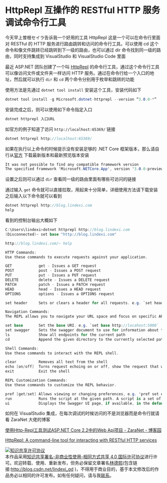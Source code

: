 
# HttpRepl 互操作的 RESTful HTTP 服务调试命令行工具

今天早上曽根セイラ告诉我一个好用的工具 HttpRepl 这是一个可以在命令行里面对 RESTful 的 HTTP 服务进行路由跳转和访问的命令行工具。可以使用 cd 这个命令和像文件跳转已经跳转到下一级的路由，也可以通过 dir 命令找到同一级的路由，同时支持集成到 VisualStudio 和 VisualStudio Code 里面

<!--more-->


<!-- csdn -->

最近 ASP.NET 团队创建了一个叫 [HttpRepl](https://github.com/aspnet/HttpRepl) 的命令行工具，通过这个命令行工具可以像访问文件或文件夹一样访问 HTTP 服务。通过在命令行给一个入口的地址，然后就可以执行 `dir` 和 `cd` 两个命令分别用于枚举和跳转的功能

使用方法是先通过 `dotnet tool install` 安装这个工具，安装代码如下

```csharp
dotnet tool install -g Microsoft.dotnet-httprepl --version “3.0.0-*”
```

安装完成之后，则可以使用如下命令指定入口

```csharp
dotnet httprepl 入口URL

```

如官方的例子知道了访问 `http://localhost:65369/` 链接

```csharp
dotnet httprepl http://localhost:65369/
```

如果在执行以上命令的时候提示没有安装足够的 .NET Core 框架版本，那么请自行从[官方](https://dotnet.microsoft.com/download) 下载最新版本和最新预览版本安装

```csharp
It was not possible to find any compatible framework version
The specified framework 'Microsoft.NETCore.App', version '3.0.0-preview6-27804-01' was not found
```

设置之后则可以通过 `dir` 查看同一级的路由里面有哪些可访问的链接

通过输入 `get` 命令就可以直接拉取，用起来十分简单，详细使用方法请下载安装之后输入以下命令就可以看到

```csharp
dotnet httprepl http://blog.lindexi.com
help
```

看到的控制台输出大概如下

```csharp
C:\Users\lindexi>dotnet httprepl http://blog.lindexi.com
(Disconnected)~ set base "http://blog.lindexi.com"

http://blog.lindexi.com/~ help

HTTP Commands:
Use these commands to execute requests against your application.

GET            get - Issues a GET request
POST           post - Issues a POST request
PUT            put - Issues a PUT request
DELETE         delete - Issues a DELETE request
PATCH          patch - Issues a PATCH request
HEAD           head - Issues a HEAD request
OPTIONS        options - Issues a OPTIONS request

set header     Sets or clears a header for all requests. e.g. `set header content-type application/json`

Navigation Commands:
The REPL allows you to navigate your URL space and focus on specific APIs that you are working on.

set base       Set the base URI. e.g. `set base http://locahost:5000`
set swagger    Sets the swagger document to use for information about the current server
ls             Show all endpoints for the current path
cd             Append the given directory to the currently selected path, or move up a path when using `cd ..`

Shell Commands:
Use these commands to interact with the REPL shell.

clear          Removes all text from the shell
echo [on/off]  Turns request echoing on or off, show the request that was made when using request commands
exit           Exit the shell

REPL Customization Commands:
Use these commands to customize the REPL behavior.

pref [get/set] Allows viewing or changing preferences, e.g. 'pref set editor.command.default 'C:\\Program Files\\Microsoft VS Code\\Code.exe'`
run            Runs the script at the given path. A script is a set of commands that can be typed with one command per line
ui             Displays the Swagger UI page, if available, in the default browser
```

如何在 VisualStudio 集成，在每次调试的时候访问的不是浏览器而是命令行就请看 ZaraNet 大佬的博客

[使用Http-Repl工具测试ASP.NET Core 2.2中的Web Api项目 - ZaraNet - 博客园](https://www.cnblogs.com/ZaraNet/p/10448247.html )


[HttpRepl: A command-line tool for interacting with RESTful HTTP services](https://devblogs.microsoft.com/aspnet/httprepl-a-command-line-tool-for-interacting-with-restful-http-services/ )





<a rel="license" href="http://creativecommons.org/licenses/by-nc-sa/4.0/"><img alt="知识共享许可协议" style="border-width:0" src="https://licensebuttons.net/l/by-nc-sa/4.0/88x31.png" /></a><br />本作品采用<a rel="license" href="http://creativecommons.org/licenses/by-nc-sa/4.0/">知识共享署名-非商业性使用-相同方式共享 4.0 国际许可协议</a>进行许可。欢迎转载、使用、重新发布，但务必保留文章署名[林德熙](http://blog.csdn.net/lindexi_gd)(包含链接:http://blog.csdn.net/lindexi_gd )，不得用于商业目的，基于本文修改后的作品务必以相同的许可发布。如有任何疑问，请与我[联系](mailto:lindexi_gd@163.com)。